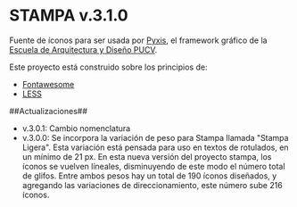 STAMPA v.3.1.0
======

Fuente de íconos para ser usada por [Pyxis][4], el framework gráfico de la [Escuela de Arquitectura y Diseño PUCV][1].

Este proyecto está construido sobre los principios de:
- [Fontawesome][2]
- [LESS][3]


[1]: http://www.ead.pucv.cl/
[2]: http://fortawesome.github.io/Font-Awesome/
[3]: http://lesscss.org/
[4]: http://github.com/eadpucv/pyxis

##Actualizaciones##
- v.3.0.1: Cambio nomenclatura
- v.3.0.0: Se incorpora la variación de peso para Stampa llamada "Stampa Ligera". Esta variación está pensada para uso en textos de rotulados, en un mínimo de 21 px. En esta nueva versión del proyecto stampa, los íconos se vuelven líneales, disminuyendo de este modo el número total de glifos. Entre ambos pesos hay un total de 190 íconos diseñados, y agregando las variaciones de direccionamiento, este número sube 216 íconos.
